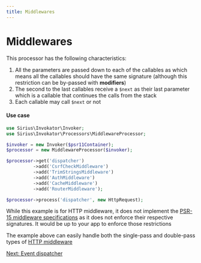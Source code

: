 ```yaml
---
title: Middlewares
---
```


# Middlewares

This processor has the following characteristics:
1. All the parameters are passed down to each of the callables as which means all the callables should have the same signature (although this restriction can be by-passed with **modifiers**)
2. The second to the last callables receive a `$next` as their last parameter which is a callable that continues the calls from the stack
3. Each callable may call `$next` or not

#### Use case

```php
use Sirius\Invokator\Invoker;
use Sirius\Invokator\Processors\MiddlewareProcessor;

$invoker = new Invoker($psr11Container);
$processor = new MiddlewareProcessor($invoker);

$processor->get('dispatcher')
          ->add('CsrfCheckMiddleware') 
          ->add('TrimStringsMiddleware')
          ->add('AuthMiddleware')
          ->add('CacheMiddleware')
          ->add('RouterMiddleware');

$processor->process('dispatcher', new HttpRequest);
```

While this example is for HTTP middleware, it does not implement the [PSR-15 middleware specifications](https://www.php-fig.org/psr/psr-15/) as it does not enforce their respective signatures. It would be up to your app to enforce those restrictions

The example above can easily handle both the single-pass and double-pass types of [HTTP middleware](https://www.php-fig.org/psr/psr-15/meta/)

[Next: Event dispatcher](2_3_event_dispatcher.md)
